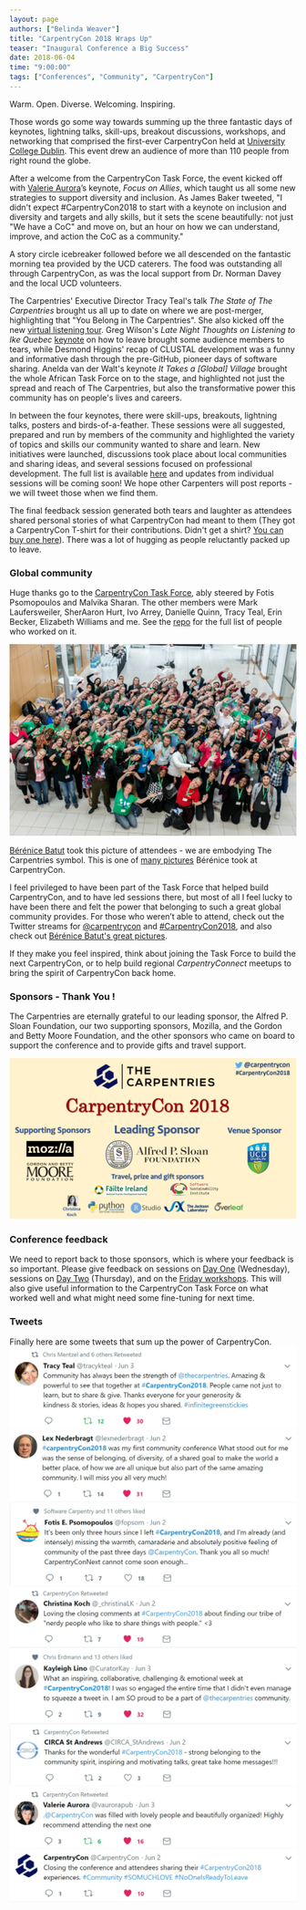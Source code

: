 ```yaml
---
layout: page
authors: ["Belinda Weaver"]
title: "CarpentryCon 2018 Wraps Up"
teaser: "Inaugural Conference a Big Success"
date: 2018-06-04
time: "9:00:00"
tags: ["Conferences", "Community", "CarpentryCon"]
---
```


Warm. Open. Diverse. Welcoming. Inspiring.

Those words go some way towards summing up the three fantastic days of keynotes, lightning talks, skill-ups, breakout discussions, workshops, and networking that comprised the first-ever CarpentryCon held at [University College Dublin](https://www.ucd.ie/). This event drew an audience of more than 110 people from right round the globe.

After a welcome from the CarpentryCon Task Force, the event kicked off with [Valerie Aurora](https://twitter.com/frameshiftllc)’s keynote, _Focus on Allies_, which taught us all some new strategies to support diversity and inclusion. As James Baker tweeted, "I didn't expect #CarpentryCon2018 to start with a keynote on inclusion and diversity and targets and ally skills, but it sets the scene beautifully: not just "We have a CoC" and move on, but an hour on how we can understand, improve, and action the CoC as a community."

A story circle icebreaker followed before we all descended on the fantastic morning tea provided by the UCD caterers. The food was outstanding all through CarpentryCon, as was the local support from Dr. Norman Davey and the local UCD volunteers.

The Carpentries' Executive Director Tracy Teal's talk _The State of The Carpentries_ brought us all up to date on where we are post-merger, highlighting that "You Belong in The Carpentries". She also kicked off the new [virtual listening tour](https://carpentries.org/carpentrieslistens/). Greg Wilson's _Late Night Thoughts on Listening to Ike Quebec_ [keynote](http://third-bit.com/2018/05/30/late-nights-thoughts.html) on how to leave brought some audience members to tears, while Desmond Higgins' recap of CLUSTAL development was a funny and informative dash through the pre-GitHub, pioneer days of software sharing. Anelda van der Walt's keynote _It Takes a [Global] Village_ brought the whole African Task Force on to the stage, and highlighted not just the spread and reach of The Carpentries, but also the transformative power this community has on people's lives and careers.

In between the four keynotes, there were skill-ups, breakouts, lightning talks, posters and birds-of-a-feather. These sessions were all suggested, prepared and run by members of the community and highlighted the variety of topics and skills our community wanted to share and learn. New initiatives were launched, discussions took place about local communities and sharing ideas, and several sessions focused on professional development. The full list is available [here](https://github.com/carpentries/carpentrycon/tree/master/Sessions) and updates from individual sessions will be coming soon! We hope other Carpenters will post reports - we will tweet those when we find them.

The final feedback session generated both tears and laughter as attendees shared personal stories of what CarpentryCon had meant to them (They got a CarpentryCon T-shirt for their contributions. Didn't get a shirt? [You can buy one here](https://www.cafepress.com/carpentrycon2018)). There was a lot of hugging as people reluctantly packed up to leave.

### Global community

Huge thanks go to the [CarpentryCon Task Force](https://github.com/carpentries/carpentrycon), ably steered by Fotis Psomopoulos and Malvika Sharan. The other members were Mark Laufersweiler, SherAaron Hurt, Ivo Arrey, Danielle Quinn, Tracy Teal, Erin Becker, Elizabeth Williams and me. See the [repo](https://github.com/carpentries/carpentrycon) for the full list of people who worked on it.

![Carpentries group shot](/images/groupshot.jpg)

[Bérénice Batut](https://twitter.com/bebatut) took this picture of attendees - we are embodying The Carpentries symbol. This is one of [many pictures](https://www.flickr.com/photos/134305289@N03/sets/72157667641880727) Bérénice took at CarpentryCon.

I feel privileged to have been part of the Task Force that helped build CarpentryCon, and to have led sessions there, but most of all I feel lucky to have been there and felt the power that belonging to such a great global community provides.
 For those who weren’t able to attend, check out the Twitter streams for [@carpentrycon](https://twitter.com/carpentrycon) and [#CarpentryCon2018](https://twitter.com/search?q=%23carpentryCon2018&src=tyah), and also check out [Bérénice Batut's great pictures](https://www.flickr.com/photos/134305289@N03/sets/72157667641880727/). 

If they make you feel inspired, think about joining the Task Force to build the next CarpentryCon, or to help build regional _CarpentryConnect_ meetups to bring the spirit of CarpentryCon back home.

### Sponsors - Thank You !

The Carpentries are eternally grateful to our leading sponsor, the Alfred P. Sloan Foundation, our two supporting sponsors, Mozilla, and the Gordon and Betty Moore Foundation, and the other sponsors who came on board to support the conference and 
to provide gifts and travel support.

![Our Sponsors](/images/ccsponsors.jpg)

### Conference feedback

We need to report back to those sponsors, which is where your feedback is so important.
Please give feedback on sessions on [Day One](https://www.surveycrest.com/s/carpentrycon2018wednesday) (Wednesday), sessions on [Day Two](https://www.surveycrest.com/s/carpentrycon2018thursday) (Thursday), and on the [Friday workshops](https://www.surveycrest.com/s/carpentrycon2018friday). This will also give useful information to the CarpentryCon Task Force on what worked well and what might need some fine-tuning for next time.

### Tweets

Finally here are some tweets that sum up the power of CarpentryCon.
![Tracy's tweet](/images/tracy.jpg)
![Lex's tweet](/images/lex.jpg)
![Fotis's tweet](/images/fotis.jpg)
![Christina's tweet](/images/chrit.jpg)
![Kayleigh's tweet](/images/kayleigh.jpg)
![Alexander's tweet](/images/konov.jpg)
![Valerie's tweet](/images/val.jpg)
![CC's tweet](/images/ccaa.jpg)
